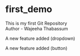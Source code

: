 # first_demo
This is my first Git Repository
<br>
Author - Wajeeha Thabassum
<p>A new feature added (dropdown)</p>
<p>A new feature added (button)</p>
